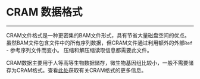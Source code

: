 # CRAM 数据格式

---

CRAM文件格式是一种更密集的BAM文件形式，具有节省大量磁盘空间的优点。 虽然BAM文件包含文件中的所有序列数据，但CRAM文件通过利用额外的外部`Ref` - 参考序列文件而变小。 压缩和解压缩读取信息都需要此文件。

CRAM数据主要用于人等高等生物数据储存，微生物基因组比较小，一般不需要储存为CRAM格式。查看[此处](https://genome.ucsc.edu/goldenPath/help/cram.html)获取有关CRAM格式的更多信息。
